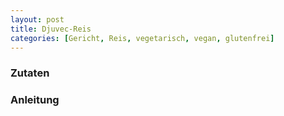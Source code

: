 ```yaml
---
layout: post
title: Djuvec-Reis
categories: [Gericht, Reis, vegetarisch, vegan, glutenfrei]
---
```


### Zutaten

### Anleitung
